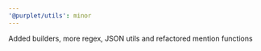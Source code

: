 ```yaml
---
'@purplet/utils': minor
---
```


Added builders, more regex, JSON utils and refactored mention functions
